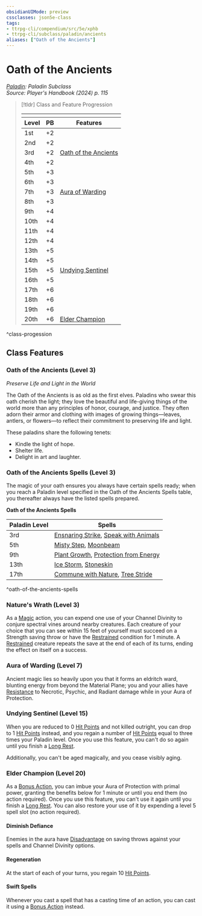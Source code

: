 ```yaml
---
obsidianUIMode: preview
cssclasses: json5e-class
tags:
- ttrpg-cli/compendium/src/5e/xphb
- ttrpg-cli/subclass/paladin/ancients
aliases: ["Oath of the Ancients"]
---
```

# Oath of the Ancients
*[Paladin](paladin-xphb.md): Paladin Subclass*  
*Source: Player's Handbook (2024) p. 115*  

> [!tldr] Class and Feature Progression
> 
> <table class="class-progression">
> <thead>
> <tr><th colspan='3'></th></tr>
> <tr class="class-progression"><th class"level">Level</th><th class"pb">PB</th><th class"feature">Features</th></tr>
> </thead><tbody>
> <tr class="class-progression"><td class"level">1st</td><td class"pb">+2</td><td class"feature"></td></tr>
> <tr class="class-progression"><td class"level">2nd</td><td class"pb">+2</td><td class"feature"></td></tr>
> <tr class="class-progression"><td class"level">3rd</td><td class"pb">+2</td><td class"feature"><a href='#Oath%20of%20the%20Ancients%20(Level%203)'>Oath of the Ancients</a></td></tr>
> <tr class="class-progression"><td class"level">4th</td><td class"pb">+2</td><td class"feature"></td></tr>
> <tr class="class-progression"><td class"level">5th</td><td class"pb">+3</td><td class"feature"></td></tr>
> <tr class="class-progression"><td class"level">6th</td><td class"pb">+3</td><td class"feature"></td></tr>
> <tr class="class-progression"><td class"level">7th</td><td class"pb">+3</td><td class"feature"><a href='#Aura%20of%20Warding%20(Level%207)'>Aura of Warding</a></td></tr>
> <tr class="class-progression"><td class"level">8th</td><td class"pb">+3</td><td class"feature"></td></tr>
> <tr class="class-progression"><td class"level">9th</td><td class"pb">+4</td><td class"feature"></td></tr>
> <tr class="class-progression"><td class"level">10th</td><td class"pb">+4</td><td class"feature"></td></tr>
> <tr class="class-progression"><td class"level">11th</td><td class"pb">+4</td><td class"feature"></td></tr>
> <tr class="class-progression"><td class"level">12th</td><td class"pb">+4</td><td class"feature"></td></tr>
> <tr class="class-progression"><td class"level">13th</td><td class"pb">+5</td><td class"feature"></td></tr>
> <tr class="class-progression"><td class"level">14th</td><td class"pb">+5</td><td class"feature"></td></tr>
> <tr class="class-progression"><td class"level">15th</td><td class"pb">+5</td><td class"feature"><a href='#Undying%20Sentinel%20(Level%2015)'>Undying Sentinel</a></td></tr>
> <tr class="class-progression"><td class"level">16th</td><td class"pb">+5</td><td class"feature"></td></tr>
> <tr class="class-progression"><td class"level">17th</td><td class"pb">+6</td><td class"feature"></td></tr>
> <tr class="class-progression"><td class"level">18th</td><td class"pb">+6</td><td class"feature"></td></tr>
> <tr class="class-progression"><td class"level">19th</td><td class"pb">+6</td><td class"feature"></td></tr>
> <tr class="class-progression"><td class"level">20th</td><td class"pb">+6</td><td class"feature"><a href='#Elder%20Champion%20(Level%2020)'>Elder Champion</a></td></tr>
> </tbody></table>
^class-progession


## Class Features

### Oath of the Ancients (Level 3)

*Preserve Life and Light in the World*

The Oath of the Ancients is as old as the first elves. Paladins who swear this oath cherish the light; they love the beautiful and life-giving things of the world more than any principles of honor, courage, and justice. They often adorn their armor and clothing with images of growing things—leaves, antlers, or flowers—to reflect their commitment to preserving life and light.

These paladins share the following tenets:

- Kindle the light of hope.  
- Shelter life.  
- Delight in art and laughter.  

### Oath of the Ancients Spells (Level 3)

The magic of your oath ensures you always have certain spells ready; when you reach a Paladin level specified in the Oath of the Ancients Spells table, you thereafter always have the listed spells prepared.

**Oath of the Ancients Spells**

| Paladin Level | Spells |
|---------------|--------|
| 3rd | [Ensnaring Strike](3-Mechanics/CLI/spells/ensnaring-strike-xphb.md), [Speak with Animals](3-Mechanics/CLI/spells/speak-with-animals-xphb.md) |
| 5th | [Misty Step](3-Mechanics/CLI/spells/misty-step-xphb.md), [Moonbeam](3-Mechanics/CLI/spells/moonbeam-xphb.md) |
| 9th | [Plant Growth](3-Mechanics/CLI/spells/plant-growth-xphb.md), [Protection from Energy](3-Mechanics/CLI/spells/protection-from-energy-xphb.md) |
| 13th | [Ice Storm](3-Mechanics/CLI/spells/ice-storm-xphb.md), [Stoneskin](3-Mechanics/CLI/spells/stoneskin-xphb.md) |
| 17th | [Commune with Nature](3-Mechanics/CLI/spells/commune-with-nature-xphb.md), [Tree Stride](3-Mechanics/CLI/spells/tree-stride-xphb.md) |
^oath-of-the-ancients-spells

### Nature's Wrath (Level 3)

As a [Magic](3-Mechanics/CLI/rules/actions.md#Magic) action, you can expend one use of your Channel Divinity to conjure spectral vines around nearby creatures. Each creature of your choice that you can see within 15 feet of yourself must succeed on a Strength saving throw or have the [Restrained](3-Mechanics/CLI/rules/conditions.md#Restrained) condition for 1 minute. A [Restrained](3-Mechanics/CLI/rules/conditions.md#Restrained) creature repeats the save at the end of each of its turns, ending the effect on itself on a success.

### Aura of Warding (Level 7)

Ancient magic lies so heavily upon you that it forms an eldritch ward, blunting energy from beyond the Material Plane; you and your allies have [Resistance](3-Mechanics/CLI/rules/variant-rules/resistance-xphb.md) to Necrotic, Psychic, and Radiant damage while in your Aura of Protection.

### Undying Sentinel (Level 15)

When you are reduced to 0 [Hit Points](3-Mechanics/CLI/rules/variant-rules/hit-points-xphb.md) and not killed outright, you can drop to 1 [Hit Points](3-Mechanics/CLI/rules/variant-rules/hit-points-xphb.md) instead, and you regain a number of [Hit Points](3-Mechanics/CLI/rules/variant-rules/hit-points-xphb.md) equal to three times your Paladin level. Once you use this feature, you can't do so again until you finish a [Long Rest](3-Mechanics/CLI/rules/variant-rules/long-rest-xphb.md).

Additionally, you can't be aged magically, and you cease visibly aging.

### Elder Champion (Level 20)

As a [Bonus Action](3-Mechanics/CLI/rules/variant-rules/bonus-action-xphb.md), you can imbue your Aura of Protection with primal power, granting the benefits below for 1 minute or until you end them (no action required). Once you use this feature, you can't use it again until you finish a [Long Rest](3-Mechanics/CLI/rules/variant-rules/long-rest-xphb.md). You can also restore your use of it by expending a level 5 spell slot (no action required).

#### Diminish Defiance

Enemies in the aura have [Disadvantage](3-Mechanics/CLI/rules/variant-rules/disadvantage-xphb.md) on saving throws against your spells and Channel Divinity options.

#### Regeneration

At the start of each of your turns, you regain 10 [Hit Points](3-Mechanics/CLI/rules/variant-rules/hit-points-xphb.md).

#### Swift Spells

Whenever you cast a spell that has a casting time of an action, you can cast it using a [Bonus Action](3-Mechanics/CLI/rules/variant-rules/bonus-action-xphb.md) instead.
